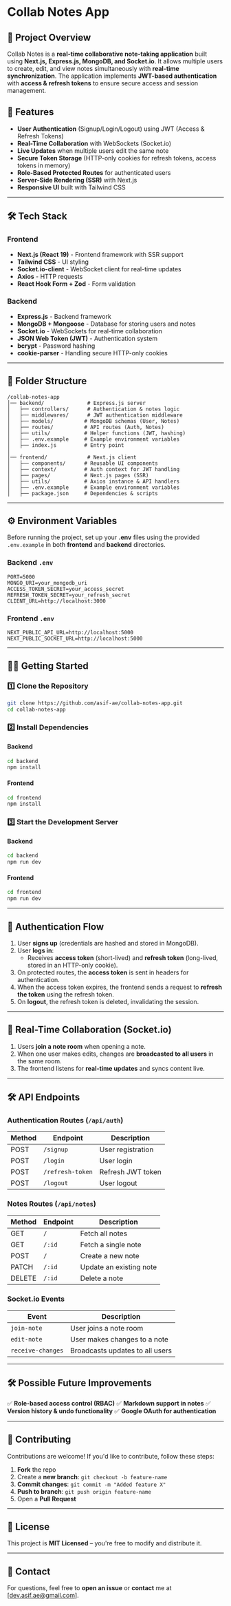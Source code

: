 # Collab Notes App

## 📌 Project Overview
Collab Notes is a **real-time collaborative note-taking application** built using **Next.js, Express.js, MongoDB, and Socket.io**. It allows multiple users to create, edit, and view notes simultaneously with **real-time synchronization**. The application implements **JWT-based authentication** with **access & refresh tokens** to ensure secure access and session management.

## 🚀 Features
- **User Authentication** (Signup/Login/Logout) using JWT (Access & Refresh Tokens)
- **Real-Time Collaboration** with WebSockets (Socket.io)
- **Live Updates** when multiple users edit the same note
- **Secure Token Storage** (HTTP-only cookies for refresh tokens, access tokens in memory)
- **Role-Based Protected Routes** for authenticated users
- **Server-Side Rendering (SSR)** with Next.js
- **Responsive UI** built with Tailwind CSS

---

## 🛠️ Tech Stack

### **Frontend**
- **Next.js (React 19)** - Frontend framework with SSR support
- **Tailwind CSS** - UI styling
- **Socket.io-client** - WebSocket client for real-time updates
- **Axios** - HTTP requests
- **React Hook Form + Zod** - Form validation

### **Backend**
- **Express.js** - Backend framework
- **MongoDB + Mongoose** - Database for storing users and notes
- **Socket.io** - WebSockets for real-time collaboration
- **JSON Web Token (JWT)** - Authentication system
- **bcrypt** - Password hashing
- **cookie-parser** - Handling secure HTTP-only cookies

---

## 📂 Folder Structure
```
/collab-notes-app
│── backend/              # Express.js server
│   ├── controllers/      # Authentication & notes logic
│   ├── middlewares/      # JWT authentication middleware
│   ├── models/          # MongoDB schemas (User, Notes)
│   ├── routes/          # API routes (Auth, Notes)
│   ├── utils/           # Helper functions (JWT, hashing)
│   ├── .env.example     # Example environment variables
│   ├── index.js         # Entry point
│
│── frontend/             # Next.js client
│   ├── components/      # Reusable UI components
│   ├── context/         # Auth context for JWT handling
│   ├── pages/           # Next.js pages (SSR)
│   ├── utils/           # Axios instance & API handlers
│   ├── .env.example     # Example environment variables
│   ├── package.json     # Dependencies & scripts
```

---

## ⚙️ Environment Variables

Before running the project, set up your **.env** files using the provided `.env.example` in both **frontend** and **backend** directories.

### Backend `.env`
```
PORT=5000
MONGO_URI=your_mongodb_uri
ACCESS_TOKEN_SECRET=your_access_secret
REFRESH_TOKEN_SECRET=your_refresh_secret
CLIENT_URL=http://localhost:3000
```

### Frontend `.env`
```
NEXT_PUBLIC_API_URL=http://localhost:5000
NEXT_PUBLIC_SOCKET_URL=http://localhost:5000
```

---

## 🏃‍♂️ Getting Started

### 1️⃣ Clone the Repository
```sh
git clone https://github.com/asif-ae/collab-notes-app.git
cd collab-notes-app
```

### 2️⃣ Install Dependencies
#### Backend
```sh
cd backend
npm install
```
#### Frontend
```sh
cd frontend
npm install
```

### 3️⃣ Start the Development Server
#### Backend
```sh
cd backend
npm run dev
```
#### Frontend
```sh
cd frontend
npm run dev
```

---

## 🔐 Authentication Flow
1. User **signs up** (credentials are hashed and stored in MongoDB).
2. User **logs in**:
   - Receives **access token** (short-lived) and **refresh token** (long-lived, stored in an HTTP-only cookie).
3. On protected routes, the **access token** is sent in headers for authentication.
4. When the access token expires, the frontend sends a request to **refresh the token** using the refresh token.
5. On **logout**, the refresh token is deleted, invalidating the session.

---

## 🔄 Real-Time Collaboration (Socket.io)
1. Users **join a note room** when opening a note.
2. When one user makes edits, changes are **broadcasted to all users** in the same room.
3. The frontend listens for **real-time updates** and syncs content live.

---

## 🛠️ API Endpoints

### **Authentication Routes** (`/api/auth`)
| Method | Endpoint          | Description         |
|--------|-----------------|---------------------|
| POST   | `/signup`       | User registration  |
| POST   | `/login`        | User login         |
| POST   | `/refresh-token` | Refresh JWT token |
| POST   | `/logout`       | User logout        |

### **Notes Routes** (`/api/notes`)
| Method | Endpoint         | Description                |
|--------|----------------|----------------------------|
| GET    | `/`            | Fetch all notes           |
| GET    | `/:id`         | Fetch a single note       |
| POST   | `/`            | Create a new note         |
| PATCH  | `/:id`         | Update an existing note   |
| DELETE | `/:id`         | Delete a note             |

### **Socket.io Events**
| Event         | Description                           |
|--------------|-----------------------------------|
| `join-note`  | User joins a note room            |
| `edit-note`  | User makes changes to a note     |
| `receive-changes` | Broadcasts updates to all users |

---

## 🛠️ Possible Future Improvements
✅ **Role-based access control (RBAC)**
✅ **Markdown support in notes**
✅ **Version history & undo functionality**
✅ **Google OAuth for authentication**

---

## 🤝 Contributing
Contributions are welcome! If you'd like to contribute, follow these steps:
1. **Fork** the repo
2. Create a **new branch**: `git checkout -b feature-name`
3. **Commit changes**: `git commit -m "Added feature X"`
4. **Push to branch**: `git push origin feature-name`
5. Open a **Pull Request**

---

## 📜 License
This project is **MIT Licensed** – you're free to modify and distribute it.

---

## 📧 Contact
For questions, feel free to **open an issue** or **contact** me at [dev.asif.ae@gmail.com].

